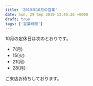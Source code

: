 ```yaml
---
title: '2019年10月の営業'
date: Sun, 29 Sep 2019 13:45:36 +0000
draft: true
tags: ['営業時間']
---
```


10月の定休日は次のとおりです。

*   7(月)
*   15(火)
*   21(月)
*   28(月)

ご来店お待ちしております。